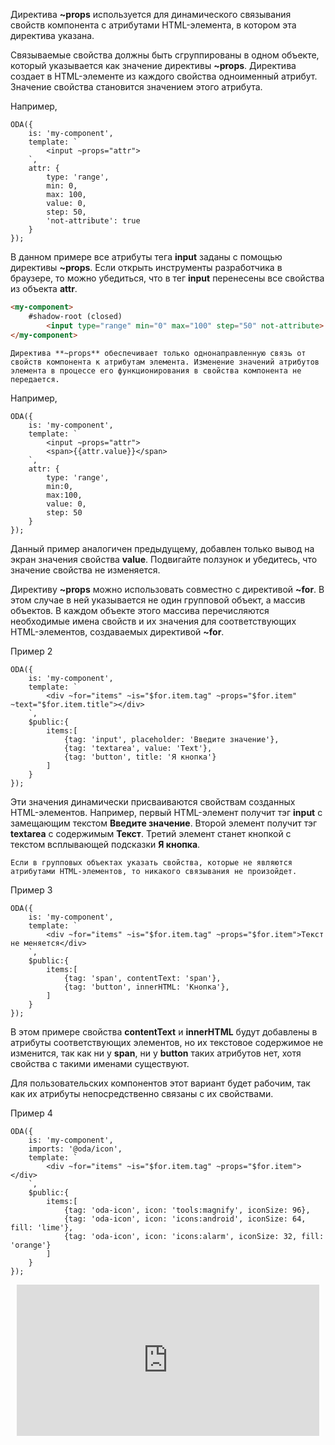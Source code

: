 ﻿Директива **~props** используется для динамического связывания свойств компонента с атрибутами HTML-элемента, в котором эта директива указана.

Связываемые свойства должны быть сгруппированы в одном объекте, который указывается как значение директивы **~props**. Директива создает в HTML-элементе из каждого свойства одноименный атрибут. Значение свойства становится значением этого атрибута.

Например,

```javascript_run_edit_[my-component.js]
ODA({
    is: 'my-component',
    template: `
        <input ~props="attr">
    `,
    attr: {
        type: 'range',
        min: 0,
        max: 100,
        value: 0,
        step: 50,
        'not-attribute': true
    }
});
```

В данном примере все атрибуты тега **input** заданы с помощью директивы **~props**. Если открыть инструменты разработчика в браузере, то можно убедиться, что в тег **input** перенесены все свойства из объекта **attr**.

```html
<my-component>
    #shadow-root (closed)
        <input type="range" min="0" max="100" step="50" not-attribute>
</my-component>
```

```info_md
Директива **~props** обеспечивает только однонаправленную связь от свойств компонента к атрибутам элемента. Изменение значений атрибутов элемента в процессе его функционирования в свойства компонента не передается.
```

Например,

```javascript_run_edit_[my-component.js]
ODA({
    is: 'my-component',
    template: `
        <input ~props="attr">
        <span>{{attr.value}}</span>
    `,
    attr: {
        type: 'range',
        min:0,
        max:100,
        value: 0,
        step: 50
    }
});
```

Данный пример аналогичен предыдущему, добавлен только вывод на экран значения свойства **value**. Подвигайте ползунок и убедитесь, что значение свойства не изменяется.








Директиву **~props** можно использовать совместно с директивой **~for**. В этом случае в ней указывается не один групповой объект, а массив объектов. В каждом объекте этого массива перечисляются необходимые имена свойств и их значения для соответствующих HTML-элементов, создаваемых директивой **~for**.

Пример 2
```javascript_run_edit_[my-component.js]
ODA({
    is: 'my-component',
    template: `
        <div ~for="items" ~is="$for.item.tag" ~props="$for.item" ~text="$for.item.title"></div>
    `,
    $public:{
        items:[
            {tag: 'input', placeholder: 'Введите значение'},
            {tag: 'textarea', value: 'Text'},
            {tag: 'button', title: 'Я кнопка'}
        ]
    }
});
```

Эти значения динамически присваиваются свойствам созданных HTML-элементов. Например, первый HTML-элемент получит тэг **input** с замещающим текстом **Введите значение**. Второй элемент получит тэг **textarea** с содержимым **Текст**. Третий элемент станет кнопкой с текстом всплывающей подсказки **Я кнопка**.

```error_md
Если в групповых объектах указать свойства, которые не являются атрибутами HTML-элементов, то никакого связывания не произойдет.
```

Пример 3

```javascript_error_run_edit_[my-component.js]
ODA({
    is: 'my-component',
    template: `
        <div ~for="items" ~is="$for.item.tag" ~props="$for.item">Текст не меняется</div>
    `,
    $public:{
        items:[
            {tag: 'span', contentText: 'span'},
            {tag: 'button', innerHTML: 'Кнопка'},
        ]
    }
});
```

В этом примере свойства **contentText** и **innerHTML** будут добавлены в атрибуты соответствующих элементов, но их текстовое содержимое не изменится, так как ни у **span**, ни у **button** таких атрибутов нет, хотя свойства с такими именами существуют.

Для пользовательских компонентов этот вариант будет рабочим, так как их атрибуты непосредственно связаны с их свойствами.

Пример 4

```javascript_run_edit_[my-component.js]_h=200_
ODA({
    is: 'my-component',
    imports: '@oda/icon',
    template: `
        <div ~for="items" ~is="$for.item.tag" ~props="$for.item"></div>
    `,
    $public:{
        items:[
            {tag: 'oda-icon', icon: 'tools:magnify', iconSize: 96},
            {tag: 'oda-icon', icon: 'icons:android', iconSize: 64, fill: 'lime'},
            {tag: 'oda-icon', icon: 'icons:alarm', iconSize: 32, fill: 'orange'}
        ]
    }
});
```

<div style="position:relative;padding-bottom:48%; margin:10px">
    <iframe src="https://www.youtube.com/embed/JU-T3ZRUhqM?start=0" frameborder="0" allow="accelerometer; autoplay; encrypted-media; gyroscope; picture-in-picture" allowfullscreen
    	style="position:absolute;width:100%;height:100%;"></iframe>
</div>
